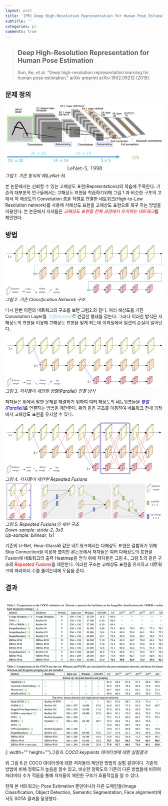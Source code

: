 ```yaml
---
layout: post
title: '[PR] Deep High-Resolution Representation for Human Pose Estimation'
subtitle: ''
categories: pr
comments: true
---
```

> ## **Deep High-Resolution Representation for Human Pose Estimation**
>
> Sun, Ke, et al. "Deep high-resolution representation learning for human pose estimation." arXiv preprint arXiv:1902.09212 (2019).

## 문제 정의
 ![](/assets/img/2020-01-20-09-33-37.png)*그림 1. 기존 방식의 예(LeNet-5)*

 본 논문에서는 신뢰할 수 있는 고해상도 표현(Represntations)의 학습에 주목한다. 기존의 대부분의 연구들에서는 고해상도 표현을 학습하기위해 그림 1.과 비슷한 구조의 고에서 저 해상도의 Convolution 층을 직렬로 연결한 네트워크(High-to-Low Resolution network)를 사용해 저해상도 표현을 고해상도 표현으로 복구 하는 방법을 이용한다. 본 논문에서 저자들은 <span style="color:red"><I>고해상도 표현을 전체 과정에서 유지하는 네트워크</I></span>를 제안한다. 

## 방법

![](/assets/img/2020-01-20-09-40-47.png)*그림 2. 기존 Classification Network 구조*
   
 다시 한번 이전의 네트워크의 구조를 보면 그림2.와 같다. 여러 해상도를 가진 Convolution Layer를 <span style="color:skyblue"><I>직렬(Series)</I></Span>로 연결한 형태를 갖는다. 그러나 이러한 방식은 저해상도의 표현을 이용해 고해상도 표현을 얻게 되는데 이과정에서 일련의 손실이 일어난다.<br> 

![](/assets/img/2020-01-20-09-46-37.png)*그림 3. 저자들이 제안한 병렬(Parallel) 연결 방식*

 저자들은 위에서 말한 문제를 해결하기 위하여 여러 해상도의 네트워크들을 <span style="color:blue"><I>병렬(Parallel)</I></span>로 연결하는 방법을 제안한다. 위와 같은 구조를 이용하여 네트워크 전체 과정에서 고해상도 표현을 유지할 수 있다.<br>

 ![](/assets/img/2020-01-20-10-03-07.png)
 *그림 4. 저자들이 제안한 Repeated Fusions*
 ![](/assets/img/2020-01-20-10-08-49.png)
 *그림 5. Repeated Fusions의 세부 구조<br>Down-sample: stride-2, 3x3<br>Up-sample: bilinear, 1x1*

 기존의 U-Net, Hour-Glass와 같은 네트워크에서는 다해상도 표현은 결합하기 위해 Skip Connection을 이용하 였지만 본논문에서 저자들은 여러 다해상도의 표현을 Fusion해 네트워크의 출력 Heatmap을 얻기 위해 저자들은 그림 4., 그림 5.와 같은 구조의 <span style="color:red"><I>Repeated Fusions</I></span>을 제안한다. 이러한 구조는 고해상도 표현을 유지하고 네트워크의 파라미터 수를 줄이는데에 도움을 준다.<br>
 
## 결과

 ![](/assets/img/contents.png){: width="" height=""}*그림 6. COCO keypoints 데이터셋에 대한 실험결과*

 위 그림 6.은 COCO 데이터셋에 대한 저자들의 제안한 방법의 실험 결과이다. 기존의 방법에 비해 정확도가 높음을 알수 있고, 비슷한 정확도의 기존의 다른 방법들에 비하여 파라미터 수가 적음을 통해 저자들이 제안한 구조가 효율적임을 알 수 있다.

 현재 본 네트워크는 Pose Estimation 뿐만아니라 다른 도메인들(Image Classification, Object Detection, Semantic Segmentation, Face alignment)에서도 SOTA 결과를 달생했다.
